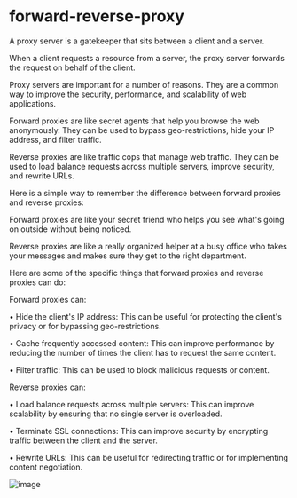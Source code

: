 # forward-reverse-proxy

A proxy server is a gatekeeper that sits between a client and a server. 

When a client requests a resource from a server, the proxy server forwards the request on behalf of the client. 

Proxy servers are important for a number of reasons. They are a common way to improve the security, performance, and scalability of web applications.

Forward proxies are like secret agents that help you browse the web anonymously. They can be used to bypass geo-restrictions, hide your IP address, and filter traffic.

Reverse proxies are like traffic cops that manage web traffic. They can be used to load balance requests across multiple servers, improve security, and rewrite URLs.

Here is a simple way to remember the difference between forward proxies and reverse proxies:

Forward proxies are like your secret friend who helps you see what's going on outside without being noticed.

Reverse proxies are like a really organized helper at a busy office who takes your messages and makes sure they get to the right department.

Here are some of the specific things that forward proxies and reverse proxies can do:

Forward proxies can:

• Hide the client's IP address: This can be useful for protecting the client's privacy or for bypassing geo-restrictions.
  
• Cache frequently accessed content: This can improve performance by reducing the number of times the client has to request the same content.
  
• Filter traffic: This can be used to block malicious requests or content.
  
Reverse proxies can:

• Load balance requests across multiple servers: This can improve scalability by ensuring that no single server is overloaded.
  
• Terminate SSL connections: This can improve security by encrypting traffic between the client and the server.
  
• Rewrite URLs: This can be useful for redirecting traffic or for implementing content negotiation.



![image](https://github.com/vijay2181/forward-reverse-proxy/assets/66196388/00ab5d80-305e-41c6-ad9a-227b03370d44)

